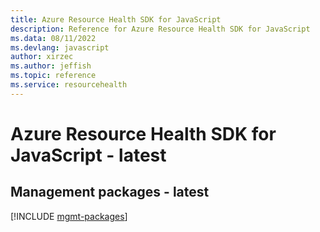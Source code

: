 ```yaml
---
title: Azure Resource Health SDK for JavaScript
description: Reference for Azure Resource Health SDK for JavaScript
ms.data: 08/11/2022
ms.devlang: javascript
author: xirzec
ms.author: jeffish
ms.topic: reference
ms.service: resourcehealth
---
```

# Azure Resource Health SDK for JavaScript - latest

## Management packages - latest
[!INCLUDE [mgmt-packages](resource-health-mgmt-index.md)]